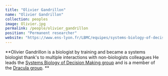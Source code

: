 ```yaml
---
title: "Olivier Gandrillon"
name: "Olivier Gandrillon"
collection: peoples
image: Olivier.jpg
permalink: /people/olivier_gandrillon
position: "Permanent researcher"
website: "https://www.ens-lyon.fr/LBMC/equipes/systems-biology-of-decision-making"
---
```


**Olivier Gandrillon is a biologist by training and became a systems biologist thank's to multiple interactions with non-biologists colleagues
He leads the [Systems Biology of Decision Making group](https://www.ens-lyon.fr/LBMC/equipes/systems-biology-of-decision-making) and is a member of the [Dracula group](https://team.inria.fr/dracula/fr/).
 **
